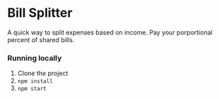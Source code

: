 # Bill Splitter

A quick way to split expenses based on income. Pay your porportional percent of shared bills.

### Running locally

1. Clone the project
1. `npm install`
1. `npm start`
